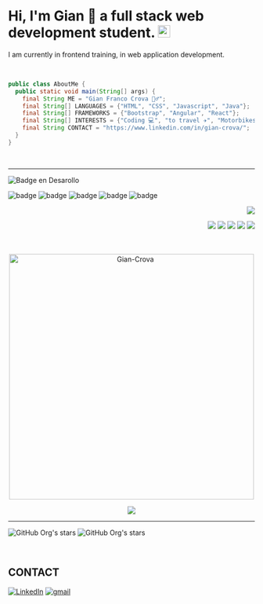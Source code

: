 
# Hi, I'm Gian 👋 a full stack web development student. <img height="25" src="https://user-images.githubusercontent.com/103906625/193970884-9ebb84f8-7611-4dcf-a794-3322ae960a7e.png" alt="Readme en español">
<p> I am currently in frontend training, in web application development. </p><br>

```java
public class AboutMe {
  public static void main(String[] args) {
    final String ME = "Gian Franco Crova 🙋‍♂️";
    final String[] LANGUAGES = {"HTML", "CSS", "Javascript", "Java"};
    final String[] FRAMEWORKS = {"Bootstrap", "Angular", "React"};
    final String[] INTERESTS = {"Coding 💻", "to travel ✈", "Motorbikes 🏍️", "Football ⚽"};
    final String CONTACT = "https://www.linkedin.com/in/gian-crova/";
  }
}

```
<br><hr>

![Badge en Desarollo](https://img.shields.io/badge/SKILLS-:-green)

![badge](https://img.shields.io/badge/-HTML-orange) ![badge](https://img.shields.io/badge/-CSS-blue) ![badge](https://img.shields.io/badge/-JAVASCRIPT-yellow) ![badge](https://img.shields.io/badge/-BOOTSTRAP-purple) ![badge](https://img.shields.io/badge/-SASS-ff69b4)

<div align="right">
<p>
 <img src="https://img.shields.io/badge/LEARNING-:-green">
</p>
 <img src="https://img.shields.io/badge/-REACT-blue"> <img src="https://img.shields.io/badge/-ANGULAR-red"> <img src="https://img.shields.io/badge/-JAVA-brown"> <img src="https://img.shields.io/badge/-SPRING BOOT-green"> <img src="https://img.shields.io/badge/-MYSQL-white">
</div><br><br>

<div align="center">

<p align="center"><img width="500" src="https://github-readme-stats.vercel.app/api?username=gfCrova&show_icons=true&theme=tokyonight" alt="Gian-Crova" /></p>

<p align="center"><img src="https://github-readme-stats.vercel.app/api/top-langs/?username=gfCrova&theme=tokyonight" /></p>

</div>

<hr>


 ![GitHub Org's stars](https://img.shields.io/github/stars/gfCrova?style=social)  ![GitHub Org's stars](https://img.shields.io/github/followers/gfCrova?style=social)

<br>

## CONTACT

[![LinkedIn][linkedin-shield]]([https://www.linkedin.com/in/gian-crova/])
[![gmail][gmail-shield]](mailto:giancrova.cl5@gmail.com)

[linkedin-shield]: https://img.shields.io/badge/-LinkedIn-black.svg?style=for-the-badge&logo=linkedin&colorB=555
[gmail-shield]: https://img.shields.io/badge/Gmail-D14836?style=for-the-badge&logo=gmail&logoColor=white

